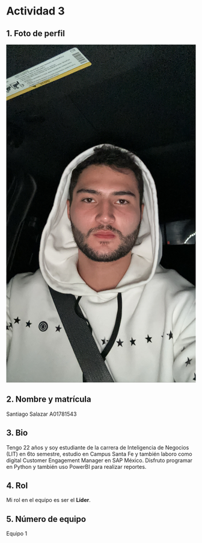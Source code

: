 # Actividad 3
## 1. Foto de perfil

![Foto de perfil de mi rostro](.\imagenes/PP.JPG)


## 2. Nombre y matrícula
Santiago Salazar A01781543

## 3. Bio
Tengo 22 años y soy estudiante de la carrera de Inteligencia de Negocios (LIT) en 6to semestre, estudio en Campus Santa Fe y también laboro como digital Customer Engagement Manager en SAP México.
Disfruto programar en Python y también uso PowerBI para realizar reportes.

## 4. Rol
Mi rol en el equipo es ser el **Líder**.

## 5. Número de equipo
Equipo 1

